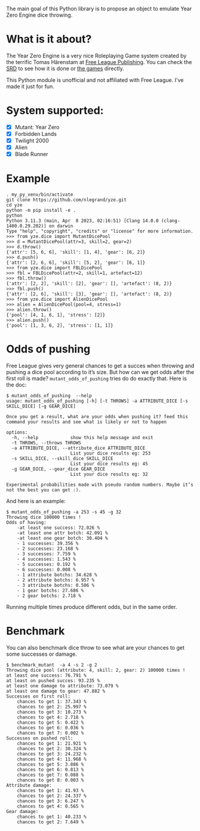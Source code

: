 The main goal of this Python library is to propose an object to emulate
Year Zero Engine dice throwing.

# What is it about?

The Year Zero Engine is a very nice Roleplaying Game system created by
the terrific Tomas Härenstam at [Free League
Publishing](https://freeleaguepublishing.com/). You can check the
[SRD](https://freeleaguepublishing.com/en/free-tabletop-licenses/) to
see how it is done or [the
games](https://freeleaguepublishing.com/en/store/) directly.

This Python module is unofficial and not affiliated with Free
League. I've made it just for fun.

# System supported:
- [X] Mutant: Year Zero
- [X] Forbidden Lands
- [X] Twilight 2000
- [X] Alien
- [X] Blade Runner

# Example
```
. my_py_venv/bin/activate
git clone https://github.com/nlegrand/yze.git
cd yze
python -m pip install -e .
python
Python 3.11.3 (main, Apr  8 2023, 02:16:51) [Clang 14.0.0 (clang-1400.0.29.202)] on darwin
Type "help", "copyright", "credits" or "license" for more information.
>>> from yze.dice import MutantDicePool
>>> d = MutantDicePool(attr=3, skill=2, gear=2)
>>> d.throw()
{'attr': [5, 6, 6], 'skill': [1, 4], 'gear': [6, 2]}
>>> d.push()
{'attr': [2, 6, 6], 'skill': [5, 2], 'gear': [6, 1]}
>>> from yze.dice import FBLDicePool
>>> fbl = FBLDicePool(attr=2, skill=1, artefact=12)
>>> fbl.throw()
{'attr': [2, 2], 'skill': [2], 'gear': [], 'artefact': (8, 2)}
>>> fbl.push()
{'attr': [2, 6], 'skill': [3], 'gear': [], 'artefact': (8, 2)}
>>> from yze.dice import AlienDicePool
>>> alien = AlienDicePool(pool=4, stress=1)
>>> alien.throw()
{'pool': [4, 1, 6, 1], 'stress': [2]}
>>> alien.push()
{'pool': [1, 3, 6, 2], 'stress': [1, 1]}
```

# Odds of pushing

Free League gives very general chances to get a succes when throwing
and pushing a dice pool according to it’s size. But how can we get
odds after the first roll is made? `mutant_odds_of_pushing` tries do
do exactly that. Here is the doc:

```
$ mutant_odds_of_pushing  --help           
usage: mutant_odds_of_pushing [-h] [-t THROWS] -a ATTRIBUTE_DICE [-s SKILL_DICE] [-g GEAR_DICE]

Once you get a result, what are your odds when pushing it? feed this command your results and see what is likely or not to happen

options:
  -h, --help            show this help message and exit
  -t THROWS, --throws THROWS
  -a ATTRIBUTE_DICE, --attribute_dice ATTRIBUTE_DICE
                        List your dice results eg: 253
  -s SKILL_DICE, --skill_dice SKILL_DICE
                        List your dice results eg: 45
  -g GEAR_DICE, --gear_dice GEAR_DICE
                        List your dice results eg: 32

Experimental probabilities made with pseudo random numbers. Maybe it’s not the best you can get :).
```
And here is an example:


```
$ mutant_odds_of_pushing -a 253 -s 45 -g 32
Throwing dice 100000 times !
Odds of having:
    -at least one success: 72.026 %
    -at least one attr botch: 42.091 %
    -at least one gear botch: 30.404 %
    - 1 successes: 39.356 %
    - 2 successes: 23.168 %
    - 3 successes: 7.759 %
    - 4 successes: 1.543 %
    - 5 successes: 0.192 %
    - 6 successes: 0.008 %
    - 1 attribute botchs: 34.628 %
    - 2 attribute botchs: 6.957 %
    - 3 attribute botchs: 0.506 %
    - 1 gear botchs: 27.686 %
    - 2 gear botchs: 2.718 %
```

Running multiple times produce different odds, but in the same order.

# Benchmark
You can also benchmark dice throw to see what are your chances to get
some successes or damage.

```
$ benchmark_mutant  -a 4 -s 2 -g 2
Throwing dice pool (attribute: 4, skill: 2, gear: 2) 100000 times !
at least one success: 76.791 %
at least on pushed succes: 93.235 %
at least one damage to attribute: 73.079 %
at least one damage to gear: 47.882 %
Successes on first roll:
    chances to get 1: 37.343 %
    chances to get 2: 25.997 %
    chances to get 3: 10.273 %
    chances to get 4: 2.718 %
    chances to get 5: 0.422 %
    chances to get 6: 0.036 %
    chances to get 7: 0.002 %
Successes on pushed roll:
    chances to get 1: 21.921 %
    chances to get 2: 30.324 %
    chances to get 3: 24.232 %
    chances to get 4: 11.968 %
    chances to get 5: 3.886 %
    chances to get 6: 0.813 %
    chances to get 7: 0.088 %
    chances to get 8: 0.003 %
Attribute damage:
    chances to get 1: 41.93 %
    chances to get 2: 24.337 %
    chances to get 3: 6.247 %
    chances to get 4: 0.565 %
Gear damage:
    chances to get 1: 40.233 %
    chances to get 2: 7.649 %

```

